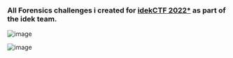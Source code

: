 ### All Forensics challenges i created for [idekCTF 2022*](https://ctftime.org/event/1839) as part of the **idek** team.

![image](https://user-images.githubusercontent.com/75996090/212806350-f5c79fcd-e33f-4978-85b7-9ac40391cf32.png)

![image](https://user-images.githubusercontent.com/75996090/212806524-c64c87b0-e3be-429f-b22b-72375d0ea31d.png)

